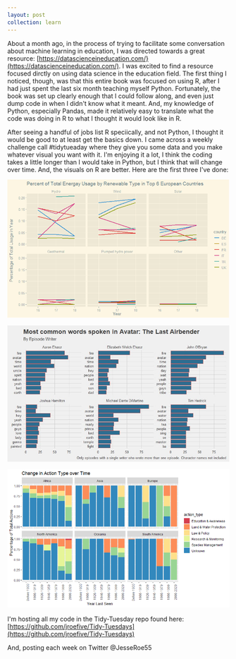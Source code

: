 ```yaml
---
layout: post
collection: learn
---
```


About a month ago, in the process of trying to facilitate some conversation about machine learning in education, I was directed towards a great resource: [https://datascienceineducation.com/}(https://datascienceineducation.com/).  I was excited to find a resource focused dirctly on using data science in the education field.  The first thing I noticed, though, was that this entire book was focused on using R, after I had just spent the last six month teaching myself Python.  Fortunately, the book was set up clearly enough that I could follow along, and even just dump code in when I didn't know what it meant.  And, my knowledge of Python, especially Pandas, made it relatively easy to translate what the code was doing in R to what I thought it would look like in R.

After seeing a handful of jobs list R speciically, and not Python, I thought it would be good to at least get the basics down.  I came across a weekly challenge call #tidytueaday where they give you some data and you make whatever visual you want with it.  I'm enjoying it a lot, I think the coding takes a little longer than I would take in Python, but I think that will change over time.  And, the visuals on R are better.  Here are the first three I've done:

![Preview1](https://github.com/jroefive/Tidy-Tuesdays/blob/master/week%2032%20final.png?raw=true)  

![Preview1](https://github.com/jroefive/Tidy-Tuesdays/blob/master/avatarwordcount.jpg?raw=true)  

![Preview1](https://github.com/jroefive/Tidy-Tuesdays/blob/master/actions_cont.png?raw=true)  

I'm hosting all my code in the Tidy-Tuesday repo found here: [https://github.com/jroefive/Tidy-Tuesdays](https://github.com/jroefive/Tidy-Tuesdays)  

And, posting each week on Twitter @JesseRoe55
